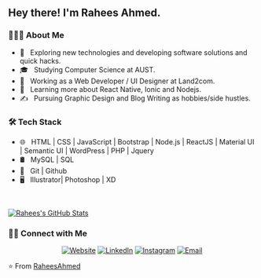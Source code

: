

<!--
**RaheesAhmed/RaheesAhmed** is a ✨ _special_ ✨ repository because its `README.md` (this file) appears on your GitHub profile.

Here are some ideas to get you started:

- 🔭 I’m currently working on ...
- 🌱 I’m currently learning ...
- 👯 I’m looking to collaborate on ...
- 🤔 I’m looking for help with ...
- 💬 Ask me about ...
- 📫 How to reach me: ...
- 😄 Pronouns: ...
- ⚡ Fun fact: ...
-->

<h2> Hey there! I'm Rahees Ahmed.</h2>

<h3> 👨🏻‍💻 About Me </h3>

- 🤔 &nbsp; Exploring new technologies and developing software solutions and quick hacks.
- 🎓 &nbsp; Studying Computer Science at AUST.
- 💼 &nbsp; Working as a Web Developer / UI Designer at Land2com.
- 🌱 &nbsp; Learning more about React Native, Ionic and Nodejs.
- ✍️ &nbsp; Pursuing Graphic Design and Blog Writing as hobbies/side hustles.

<h3>🛠 Tech Stack</h3>

- 🌐 &nbsp; HTML | CSS | JavaScript | Bootstrap | Node.js | ReactJS | Material UI | Semantic UI | WordPress | PHP | Jquery 
- 🛢 &nbsp; MySQL | SQL
- 🔧 &nbsp; Git | Github
- 🖥 &nbsp; Illustrator| Photoshop | XD 

<br/>

[![Rahees's GitHub Stats](https://github-readme-stats.vercel.app/api?username=RaheesAhmed&show_icons=true)](https://github.com/RaheesAhmed)


<h3> 🤝🏻 Connect with Me </h3>

<p align="center">
<a href="http://rahees-ahmed.netlify.app/"><img alt="Website" src="https://img.shields.io/static/v1?logo=google-chrome&label=Website&message=Visit%20Now&color=yellow"></a>
<a href="https://www.linkedin.com/in/rahees-ahmed-261a23122/"><img alt="LinkedIn" src="https://img.shields.io/static/v1?logo=linkedin&label=LinkedIn&message=Connect%20Now&color=blue"></a>
<a href="https://www.instagram.com/rahees_writes/"><img alt="Instagram" src="https://img.shields.io/static/v1?logo=instagram&label=Instagram&message=Follow%20Now&color=red"></a>
<a href="mailto:raheesahmed256@gmail.com"><img alt="Email" src="https://img.shields.io/static/v1?logo=envlope&label=Mail&message=Contact%20Now&color=green"></a>
</p>

⭐️ From [RaheesAhmed](https://github.com/RaheesAhmed)

